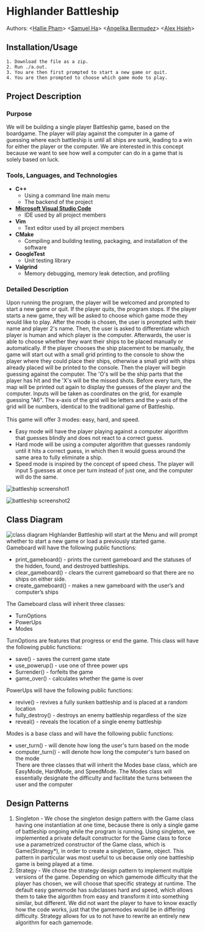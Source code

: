 # Highlander Battleship
  Authors: <[Hallie Pham](https://github.com/halliehp)>  <[Samuel Ha](https://github.com/hajitae)>  <[Angelika Bermudez](https://github.com/angelikab028)>  <[Alex Hsieh](https://github.com/Potanz)>

## Installation/Usage
    1. Download the file as a zip.
    2. Run ./a.out.
    3. You are then first prompted to start a new game or quit.
    4. You are then prompted to choose which game mode to play.

## Project Description
 ### Purpose
 We will be building a single player Battleship game, based on the boardgame. The player will play against the computer in a game of guessing where each battleship is until all ships are sunk, leading to a win for either the player or the computer. We are interested in this concept because we want to see how well a computer can do in a game that is solely based on luck.
 ### Tools, Languages, and Technologies
 * **C++**
   * Using a command line main menu
   * The backend of the project
 * [**Microsoft Visual Studio Code**](https://code.visualstudio.com/)
   * IDE used by all project members
 * **Vim**
   * Text editor used by all project members
 * **CMake**
   * Compiling and building testing, packaging, and installation of the software
 * **GoogleTest**
   * Unit testing library
 * **Valgrind**
   * Memory debugging, memory leak detection, and profiling
 ### Detailed Description
 Upon running the program, the player will be welcomed and prompted to start a new game or quit. If the player quits, the program stops. If the player starts a new game, they will be asked to choose which game mode they would like to play. After the mode is chosen, the user is prompted with their name and player 2's name. Then, the user is asked to differentiate which player is human and which player is the computer. Afterwards, the user is able to choose whether they want their ships to be placed manually or automatically. If the player chooses the ship placement to be manually, the game will start out with a small grid printing to the console to show the player where they could place their ships, otherwise a small grid with ships already placed will be printed to the console. Then the player will begin guessing against the computer. The 'O's will be the ship parts that the player has hit and the 'X's will be the missed shots. Before every turn, the map will be printed out again to display the guesses of the player and the computer. Inputs will be taken as coordinates on the grid, for example guessing "A6". The x-axis of the grid will be letters and the y-axis of the grid will be numbers, identical to the traditional game of Battleship.<br/> <br/>
 This game will offer 3 modes: easy, hard, and speed.  
 * Easy mode will have the player playing against a computer algorithm that guesses blindly and does not react to a correct guess.  
 * Hard mode will be using a computer algorithm that guesses randomly until it hits a correct guess, in which then it would guess around the same area to fully eliminate a ship. 
 * Speed mode is inspired by the concept of speed chess. The player will input 5 guesses at once per turn instead of just one, and the computer will do the same. <br/>

![battleship screenshot1](https://github.com/cs100/final-project-hpham087-aberm028-ahsie014-sha030/blob/0d25a872d90a7cc9854ae1d5dbcce624f24dbafa/images/Battleship%20Screenshot1.png)

![battleship screenshot2](https://github.com/cs100/final-project-hpham087-aberm028-ahsie014-sha030/blob/0d25a872d90a7cc9854ae1d5dbcce624f24dbafa/images/Battleship%20Screenshot2.png)
 
## Class Diagram
  ![class diagram](https://github.com/cs100/final-project-hpham087-aberm028-ahsie014-sha030/blob/4ca3a0d0c9560bec6d8b4e2eca3bc4fcaa8589fb/images/UML%20Class%20Diagram.png)
Highlander Battleship will start at the Menu and will prompt whether to start a new game or load a previously started game. <br/>
Gameboard will have the following public functions:<br/>
* print_gameboard() - prints the current gameboard and the statuses of the hidden, found, and destroyed battleships.
* clear_gameboard() - clears the current gameboard so that there are no ships on either side.
* create_gameboard() - makes a new gameboard with the user’s and computer’s ships<br/>

The Gameboard class will inherit three classes: 
* TurnOptions
* PowerUps
* Modes<br/>

TurnOptions are features that progress or end the game. This class will have the following public functions:<br/>
* save() - saves the current game state
* use_powerup() - use one of three power ups
* Surrender() - forfeits the game
* game_over() - calculates whether the game is over <br/>

PowerUps will have the following public functions:<br/>
* revive() - revives a fully sunken battleship and is placed at a random location
* fully_destroy() - destroys an enemy battleship regardless of the size
* reveal() - reveals the location of a single enemy battleship<br/>

Modes is a base class and will have the following public functions:<br/>
* user_turn() - will denote how long the user's turn based on the mode
* computer_turn() - will denote how long the computer's turn based on the mode<br/>
There are three classes that will inherit the Modes base class, which are EasyMode, HardMode, and SpeedMode. The Modes class will essentially designate the difficulty and facilitate the turns between the user and the computer<br/>

## Design Patterns
1. Singleton - We chose the singleton design pattern with the Game class having one instantiation at one time, because there is only a single game of battleship ongoing while the program is running. Using singleton, we implemented a private default constructor for the Game class to force use a parametrized constructor of the Game class, which is Game(Strategy*), in order to create a singleton, Game, object. This pattern in particular was most useful to us because only one battleship game is being played at a time.   <br/>
2. Strategy - We chose the strategy design pattern to implement multiple versions of the game.  Depending on which gamemode difficulty that the player has chosen, we will choose that specific strategy at runtime.  The default easy gamemode has subclasses hard and speed, which allows them to take the algorithm from easy and transform it into something similar, but different. We did not want the player to have to know exactly how the code works, just that the gamemodes would be in differing difficulty.  Strategy allows for us to not have to rewrite an entirely new algorithm for each gamemode. <br/>
